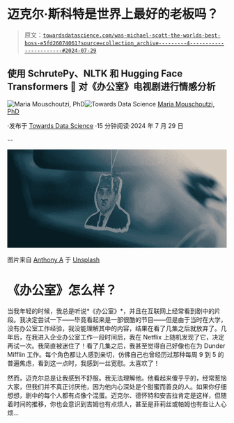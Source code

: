 # 迈克尔·斯科特是世界上最好的老板吗？

> 原文：[`towardsdatascience.com/was-michael-scott-the-worlds-best-boss-e5fd26074061?source=collection_archive---------4-----------------------#2024-07-29`](https://towardsdatascience.com/was-michael-scott-the-worlds-best-boss-e5fd26074061?source=collection_archive---------4-----------------------#2024-07-29)

## 使用 SchrutePy、NLTK 和 Hugging Face Transformers 🤗 对《办公室》电视剧进行情感分析

[](https://medium.com/@m.mouschoutzi?source=post_page---byline--e5fd26074061--------------------------------)![Maria Mouschoutzi, PhD](https://medium.com/@m.mouschoutzi?source=post_page---byline--e5fd26074061--------------------------------)[](https://towardsdatascience.com/?source=post_page---byline--e5fd26074061--------------------------------)![Towards Data Science](https://towardsdatascience.com/?source=post_page---byline--e5fd26074061--------------------------------) [Maria Mouschoutzi, PhD](https://medium.com/@m.mouschoutzi?source=post_page---byline--e5fd26074061--------------------------------)

·发布于 [Towards Data Science](https://towardsdatascience.com/?source=post_page---byline--e5fd26074061--------------------------------) ·15 分钟阅读·2024 年 7 月 29 日

--

![](img/ea71488bb73406bf8727b937faf6732e.png)

图片来自 [Anthony A](https://unsplash.com/@antyn?utm_source=medium&utm_medium=referral) 于 [Unsplash](https://unsplash.com/?utm_source=medium&utm_medium=referral)

# 《办公室》怎么样？

当我年轻的时候，我总是听说*《办公室》*，并且在互联网上经常看到剧中的片段。我决定尝试一下——毕竟看起来是一部很酷的节目——但是由于当时在大学，没有办公室工作经验，我没能理解其中的内容，结果在看了几集之后就放弃了。几年后，在我进入企业办公室工作一段时间后，我在 Netflix 上随机发现了它，决定再试一次。我简直被迷住了！看了几集之后，我甚至觉得自己好像也在为 Dunder Mifflin 工作。每个角色都让人感到亲切，仿佛自己也曾经历过那种每周 9 到 5 的普遍焦虑，看到这一点时，我感到一丝宽慰。太喜欢了！

然而，迈克尔总是让我感到不舒服。我无法理解他。他看起来傻乎乎的，经常惹恼大家，但我们并不真正讨厌他，因为他内心深处是个甜蜜而善良的人。如果你仔细想想，剧中的每个人都有点像个混蛋。迈克尔、德怀特和安吉拉肯定是这样，但随着时间的推移，你也会意识到吉姆也有点烦人，甚至是菲莉丝或帕姆也有些让人心烦…
